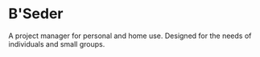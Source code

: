 # B'Seder
A project manager for personal and home use. Designed for the needs of individuals and small groups.
